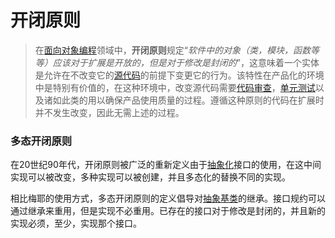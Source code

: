 # 开闭原则

> 在[面向对象编程](https://baike.baidu.com/item/面向对象编程)领域中，**开闭原则**规定“*软件中的对象（类，模块，函数等等）应该对于扩展是开放的，但是对于修改是封闭的*”，这意味着一个实体是允许在不改变它的[源代码](https://baike.baidu.com/item/源代码)的前提下变更它的行为。该特性在产品化的环境中是特别有价值的，在这种环境中，改变源代码需要[代码审查](https://baike.baidu.com/item/代码审查)，[单元测试](https://baike.baidu.com/item/单元测试)以及诸如此类的用以确保产品使用质量的过程。遵循这种原则的代码在扩展时并不发生改变，因此无需上述的过程。

### 多态开闭原则

在20世纪90年代，开闭原则被广泛的重新定义由于[抽象化](https://baike.baidu.com/item/抽象化)接口的使用，在这中间实现可以被改变，多种实现可以被创建，并且多态化的替换不同的实现。

相比梅耶的使用方式，多态开闭原则的定义倡导对[抽象基类](https://baike.baidu.com/item/抽象基类)的继承。接口规约可以通过继承来重用，但是实现不必重用。已存在的接口对于修改是封闭的，并且新的实现必须，至少，实现那个接口。